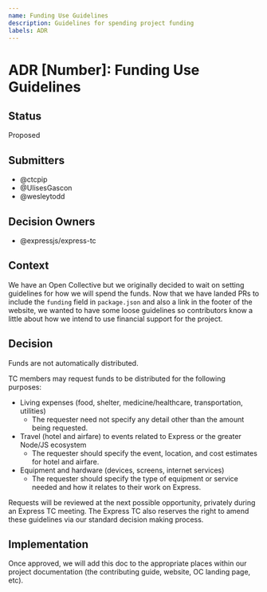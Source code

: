 ```yaml
---
name: Funding Use Guidelines
description: Guidelines for spending project funding
labels: ADR
---
```


# ADR [Number]: Funding Use Guidelines

## Status

Proposed

## Submitters

- @ctcpip
- @UlisesGascon
- @wesleytodd

## Decision Owners

- @expressjs/express-tc

## Context

We have an Open Collective but we originally decided to wait on setting guidelines for how we will spend the funds. Now that we have landed PRs to include the `funding` field in `package.json` and also a link in the footer of the website, we wanted to have some loose guidelines so contributors know a little about how we intend to use financial support for the project.

## Decision

Funds are not automatically distributed.

TC members may request funds to be distributed for the following purposes:

- Living expenses (food, shelter, medicine/healthcare, transportation, utilities)
  - The requester need not specify any detail other than the amount being requested.
- Travel (hotel and airfare) to events related to Express or the greater Node/JS ecosystem
  - The requester should specify the event, location, and cost estimates for hotel and airfare.
- Equipment and hardware (devices, screens, internet services)
  - The requester should specify the type of equipment or service needed and how it relates to their work on Express.

Requests will be reviewed at the next possible opportunity, privately during an Express TC meeting. The Express TC also reserves the right to amend these guidelines via our standard decision making process.

## Implementation

Once approved, we will add this doc to the appropriate places within our project documentation (the contributing guide, website, OC landing page, etc).
